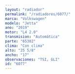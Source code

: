 ```yaml
---
layout: "radiador"
permalink: "/radiadores/6077/"
marca: "Volkswagen"
modelo: "Jetta"
ano: "2019"
motor: "L4 2.0"
transmision: "Automática"
parte: "65302"
clima: "Con clima"
alto: "25 5/8"
ancho: "17"
observaciones: "TSI, GLI"
id: "6077"
---
```


